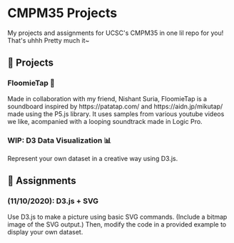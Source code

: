 # CMPM35 Projects
My projects and assignments for UCSC's CMPM35 in one lil repo for you! <br>
That's uhhh Pretty much it~
<br>

💪 Projects
---
### FloomieTap 🎵
<p> Made in collaboration with my friend, Nishant Suria, FloomieTap is a soundboard inspired by https://patatap.com/ and https://aidn.jp/mikutap/ made using the P5.js library. It uses samples from various youtube videos we like, acompanied with a looping soundtrack made in Logic Pro.</p>

### WIP: D3 Data Visualization 📊
<p> Represent your own dataset in a creative way using D3.js.</p>

🍎 Assignments
---
### (11/10/2020): D3.js + SVG
<p> Use D3.js to make a picture using basic SVG commands. (Include a bitmap image of the SVG output.) Then, modify the code in a provided example to display your own dataset. </p>
